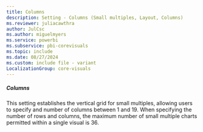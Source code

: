 ```yaml
---
title: Columns
description: Setting - Columns (Small multiples, Layout, Columns)
ms.reviewer: juliacawthra
author: JulCsc
ms.author: miguelmyers
ms.service: powerbi
ms.subservice: pbi-corevisuals
ms.topic: include
ms.date: 08/27/2024
ms.custom: include file - variant
LocalizationGroup: core-visuals
---
```

##### Columns

This setting establishes the vertical grid for small multiples, allowing users to specify and number of columns between 1 and 19. When specifying the number of rows and columns, the maximum number of small multiple charts permitted within a single visual is 36.
